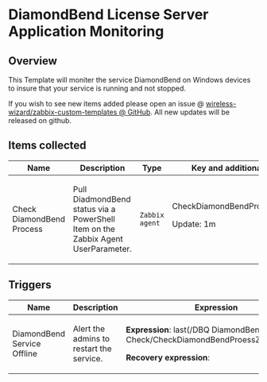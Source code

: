 # DiamondBend License Server Application Monitoring

## Overview

This Template will moniter the service DiamondBend on Windows devices to insure that your service is running and not stopped.

 


If you wish to see new items added please open an issue @ [wireless-wizard/zabbix-custom-templates @ GitHub](https://github.com/wireless-wizard/zabbix-custom-templates). All new updates will be released on github.



## Items collected

|Name|Description|Type|Key and additional info|
|----|-----------|----|----|
|Check DiamondBend Process|<p>Pull DiadmondBend status via a PowerShell Item on the Zabbix Agent UserParameter.</p>|`Zabbix agent`|CheckDiamondBendProessZabbix<p>Update: 1m</p>|


## Triggers

|Name|Description|Expression|Priority|
|----|-----------|----------|--------|
|DiamondBend Service Offline|<p>Alert the admins to restart the service.</p>|<p>**Expression**: last(/DBQ DiamondBend Check/CheckDiamondBendProessZabbix,#3)=0</p><p>**Recovery expression**: </p>|High|
